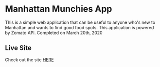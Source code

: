 # Manhattan Munchies App 

This is a simple web application that can be useful to anyone who's new to Manhattan and wants to find good food spots. This application is powered by Zomato API. Completed on March 20th, 2020


## Live Site

Check out the site <a href='https://sochikenny.github.io/Manhattan-Munchies/'>HERE</a> 




 



